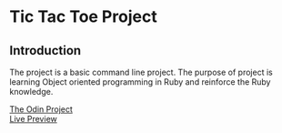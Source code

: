 # Tic Tac Toe Project

## Introduction

The project is a basic command line project. The purpose of project is learning Object oriented programming in Ruby and reinforce the Ruby knowledge.

[The Odin Project](https://www.theodinproject.com/paths/full-stack-ruby-on-rails/courses/ruby-programming/lessons/tic-tac-toe)  
[Live Preview](https://replit.com/@Burakkepuc/TicTacToe#main.rb)
